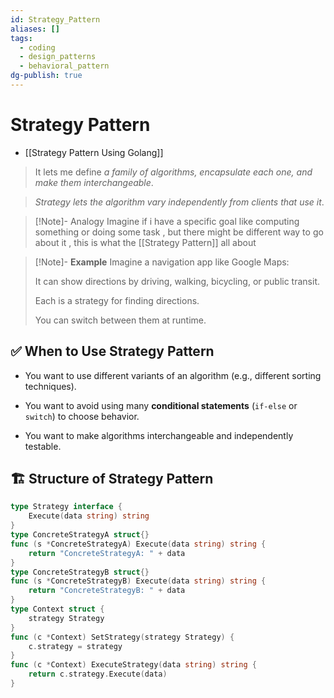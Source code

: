 ```yaml
---
id: Strategy_Pattern
aliases: []
tags:
  - coding
  - design_patterns
  - behavioral_pattern
dg-publish: true
---
```

# Strategy Pattern
- [[Strategy Pattern Using Golang]]

> It lets me define *a family of algorithms, encapsulate each one, and make them interchangeable*.

> *Strategy lets the algorithm vary independently from clients that use it*.

>[!Note]- Analogy
>Imagine if i have a specific goal like  computing something or doing some task , but there might be different way to go about it , this is what the [[Strategy Pattern]] all about

>[!Note]- **Example**
> Imagine a navigation app like Google Maps:
>
> It can show directions by driving, walking, bicycling, or public transit.
>
> Each is a strategy for finding directions.
>
> You can switch between them at runtime.

## ✅ When to Use Strategy Pattern
- You want to use different variants of an algorithm (e.g., different sorting techniques).

- You want to avoid using many **conditional statements** (`if-else` or `switch`) to choose behavior.

- You want to make algorithms interchangeable and independently testable.

## 🏗️ Structure of Strategy Pattern

```go
type Strategy interface {
    Execute(data string) string
}
type ConcreteStrategyA struct{}
func (s *ConcreteStrategyA) Execute(data string) string {
    return "ConcreteStrategyA: " + data
}
type ConcreteStrategyB struct{}
func (s *ConcreteStrategyB) Execute(data string) string {
    return "ConcreteStrategyB: " + data
}
type Context struct {
    strategy Strategy
}
func (c *Context) SetStrategy(strategy Strategy) {
    c.strategy = strategy
}
func (c *Context) ExecuteStrategy(data string) string {
    return c.strategy.Execute(data)
}

``` 